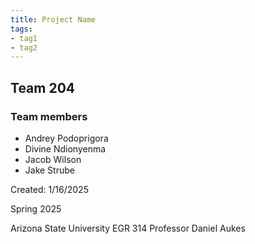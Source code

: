 ```yaml
---
title: Project Name
tags:
- tag1
- tag2
---
```


## Team 204

### Team members
 - Andrey Podoprigora
 - Divine Ndionyenma
 - Jacob Wilson
 - Jake Strube


Created: 1/16/2025

Spring 2025

Arizona State University
EGR 314
Professor Daniel Aukes